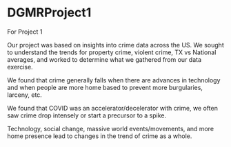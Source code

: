 # DGMRProject1
For Project 1

Our project was based on insights into crime data across the US. We sought to understand the trends for property crime, violent crime, TX vs National averages, and worked to determine what we gathered from our data exercise. 

We found that crime generally falls when there are advances in technology and when people are more home based to prevent more burgularies, larceny, etc. 

We found that COVID was an accelerator/decelerator with crime, we often saw crime drop intensely or start a precursor to a spike. 

Technology, social change, massive world events/movements, and more home presence lead to changes in the trend of crime as a whole. 
